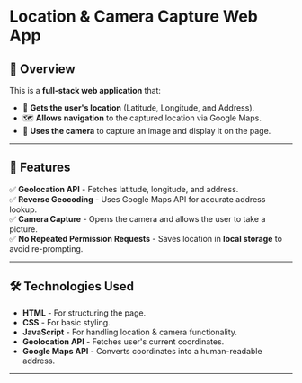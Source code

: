 # Location & Camera Capture Web App

## 📌 Overview
This is a **full-stack web application** that:
- 📍 **Gets the user's location** (Latitude, Longitude, and Address).
- 🗺️ **Allows navigation** to the captured location via Google Maps.
- 📸 **Uses the camera** to capture an image and display it on the page.

---

## 🚀 Features
✅ **Geolocation API** - Fetches latitude, longitude, and address.  
✅ **Reverse Geocoding** - Uses Google Maps API for accurate address lookup.  
✅ **Camera Capture** - Opens the camera and allows the user to take a picture.  
✅ **No Repeated Permission Requests** - Saves location in **local storage** to avoid re-prompting.  

---

## 🛠️ Technologies Used
- **HTML** - For structuring the page.  
- **CSS** - For basic styling.  
- **JavaScript** - For handling location & camera functionality.  
- **Geolocation API** - Fetches user's current coordinates.  
- **Google Maps API** - Converts coordinates into a human-readable address.  

---

